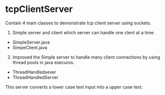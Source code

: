 # tcpClientServer

Contain 4 main classes to demonstrate tcp client server using sockets.

1. Simple server and client which server can handle one clent at a time.
* SimpleServer.java
* SimpeClient.java
    
2. Improved the Simple server to handle many client connections by using thread pools in java execuros.
* ThreadHandledsever
* ThreadHandledServer

This server converts a lower case text input into a upper case text.
